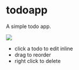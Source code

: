 # todoapp

A simple todo app.

![](https://screenshots.firefoxusercontent.com/images/71e632c6-7a9d-486a-a899-41676262d7fb.png)

* click a todo to edit inline
* drag to reorder
* right click to delete
